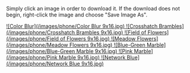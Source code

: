 Simply click an image in order to download it. If the download does not begin, right-click the image and choose "Save Image As". 

<a download="Color Blur 9x16.jpg" href="./images/phone/Color Blur 9x16.jpg" title="Color Blur">
![Color Blur](/images/phone/Color Blur 9x16.jpg)
</a>
<a download="Crosshatch Brambles 9x16.jpg" href="./images/phone/Crosshatch Brambles 9x16.jpg" title="Crosshatch Brambles">
![Crosshatch Brambles](/images/phone/Crosshatch Brambles 9x16.jpg)
</a>
<a download="Field of Flowers 9x16.jpg" href="./images/phone/Field of Flowers 9x16.jpg" title="Field of Flowers">
![Field of Flowers](/images/phone/Field of Flowers 9x16.jpg)
</a>
<a download="Meadow Flowers 9x16.jpg" href="./images/phone/Meadow Flowers 9x16.jpg" title="Meadow Flowers">
![Meadow Flowers](/images/phone/Meadow Flowers 9x16.jpg)
</a>
<a download="Blue-Green Marble 9x16.jpg" href="./images/phone/Blue-Green Marble 9x16.jpg" title="Blue-Green Marble">
![Blue-Green Marble](/images/phone/Blue-Green Marble 9x16.jpg)
</a>
<a download="Pink Marble 9x16.jpg" href="./images/phone/Pink Marble 9x16.jpgg" title="Pink Marble">
![Pink Marble](/images/phone/Pink Marble 9x16.jpg)
</a>
<a download="Network Blue 9x16.jpg" href="./images/phone/Network Blue 9x16.jpg" title="Network Blue">
![Network Blue](/images/phone/Network Blue 9x16.jpg)
</a>

